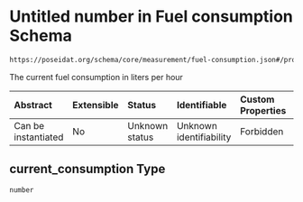 # Untitled number in Fuel consumption Schema

```txt
https://poseidat.org/schema/core/measurement/fuel-consumption.json#/properties/current_consumption
```

The current fuel consumption in liters per hour

| Abstract            | Extensible | Status         | Identifiable            | Custom Properties | Additional Properties | Access Restrictions | Defined In                                                                                      |
| :------------------ | :--------- | :------------- | :---------------------- | :---------------- | :-------------------- | :------------------ | :---------------------------------------------------------------------------------------------- |
| Can be instantiated | No         | Unknown status | Unknown identifiability | Forbidden         | Allowed               | none                | [fuel-consumption.json*](schemas/core/measurement/fuel-consumption.json "open original schema") |

## current_consumption Type

`number`
